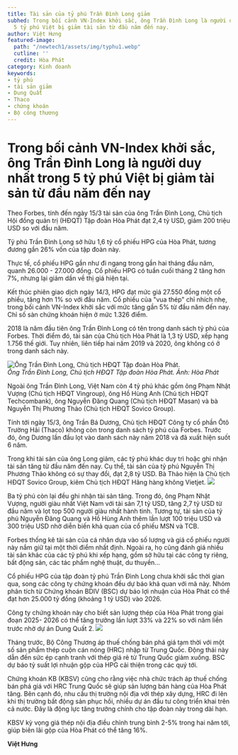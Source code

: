 ```yaml
---
title: Tài sản của tỷ phú Trần Đình Long giảm
subhed: Trong bối cảnh VN-Index khởi sắc, ông Trần Đình Long là người duy nhất trong
  5 tỷ phú Việt bị giảm tài sản từ đầu năm đến nay.
author: Việt Hưng
featured-image:
  path: "/newtech1/assets/img/typhu1.webp"
  cutline: ''
  credit: Hòa Phát
category: Kinh doanh
keywords:
- tỷ phú
- tài sản giảm
- Dung Quất
- Thaco
- chứng khoán
- Bộ công thương
---
```


# Trong bối cảnh VN-Index khởi sắc, ông Trần Đình Long là người duy nhất trong 5 tỷ phú Việt bị giảm tài sản từ đầu năm đến nay

Theo Forbes, tính đến ngày 15/3 tài sản của ông Trần Đình Long, Chủ tịch Hội đồng quản trị (HĐQT) Tập đoàn Hòa Phát đạt 2,4 tỷ USD, giảm 200 triệu USD so với đầu năm.

Tỷ phú Trần Đình Long sở hữu 1,6 tỷ cổ phiếu HPG của Hòa Phát, tương đương gần 26% vốn của tập đoàn này.

Thực tế, cổ phiếu HPG gần như đi ngang trong gần hai tháng đầu năm, quanh 26.000 - 27.000 đồng. Cổ phiếu HPG có tuần cuối tháng 2 tăng hơn 7%, nhưng lại giảm dần về thị giá hiện tại.

Kết thúc phiên giao dịch ngày 14/3, HPG đạt mức giá 27.550 đồng một cổ phiếu, tăng hơn 1% so với đầu năm. Cổ phiếu của "vua thép" chỉ nhích nhẹ, trong bối cảnh VN-Index khởi sắc với mức tăng gần 5% từ đầu năm đến nay. Chỉ số sàn chứng khoán hiện ở mức 1.326 điểm.

2018 là năm đầu tiên ông Trần Đình Long có tên trong danh sách tỷ phú của Forbes. Thời điểm đó, tài sản của Chủ tịch Hòa Phát là 1,3 tỷ USD, xếp hạng 1.756 thế giới. Tuy nhiên, liên tiếp hai năm 2019 và 2020, ông không có ở trong danh sách này.

![Ông Trần Đình Long, Chủ tịch HĐQT Tập đoàn Hòa Phát.](/newtech1/assets/img/typhu1.webp)  
*Ông Trần Đình Long, Chủ tịch HĐQT Tập đoàn Hòa Phát. Ảnh: Hòa Phát*

Ngoài ông Trần Đình Long, Việt Nam còn 4 tỷ phú khác gồm ông Phạm Nhật Vượng (Chủ tịch HĐQT Vingroup), ông Hồ Hùng Anh (Chủ tịch HĐQT Techcombank), ông Nguyễn Đăng Quang (Chủ tịch HĐQT Masan) và bà Nguyễn Thị Phương Thảo (Chủ tịch HĐQT Sovico Group).

Tính tới ngày 15/3, ông Trần Bá Dương, Chủ tịch HĐQT Công ty cổ phần Ôtô Trường Hải (Thaco) không còn trong danh sách tỷ phú của Forbes. Trước đó, ông Dương lần đầu lọt vào danh sách này năm 2018 và đã xuất hiện suốt 6 năm.

Trong khi tài sản của ông Long giảm, các tỷ phú khác duy trì hoặc ghi nhận tài sản tăng từ đầu năm đến nay. Cụ thể, tài sản của tỷ phú Nguyễn Thị Phương Thảo không có sự thay đổi, đạt 2,8 tỷ USD. Bà Thảo hiện là Chủ tịch HĐQT Sovico Group, kiêm Chủ tịch HĐQT Hãng hàng không Vietjet.
![](/newtech1/assets/img/typhu2.png)

Ba tỷ phú còn lại đều ghi nhận tài sản tăng. Trong đó, ông Phạm Nhật Vượng, người giàu nhất Việt Nam với tài sản 7,1 tỷ USD, tăng 2,7 tỷ USD từ đầu năm và lọt top 500 người giàu nhất hành tinh. Tương tự, tài sản của tỷ phú Nguyễn Đăng Quang và Hồ Hùng Anh thêm lần lượt 100 triệu USD và 300 triệu USD nhờ diễn biến khả quan của cổ phiếu MSN và TCB.

Forbes thống kê tài sản của cá nhân dựa vào số lượng và giá cổ phiếu người này nắm giữ tại một thời điểm nhất định. Ngoài ra, họ cũng đánh giá nhiều tài sản khác của các tỷ phú khi xếp hạng, gồm sở hữu tại các công ty riêng, bất động sản, các tác phẩm nghệ thuật, du thuyền...

Cổ phiếu HPG của tập đoàn tỷ phú Trần Đình Long chưa khởi sắc thời gian qua, song các công ty chứng khoán đều dự báo khả quan với mã này. Nhóm phân tích từ Chứng khoán BDIV (BSC) dự báo lợi nhuận của Hòa Phát có thể đạt hơn 25.000 tỷ đồng (khoảng 1 tỷ USD) vào 2026.

Công ty chứng khoán này cho biết sản lượng thép của Hòa Phát trong giai đoạn 2025- 2026 có thể tăng trưởng lần lượt 33% và 22% so với năm liền trước nhờ dự án Dung Quất 2.
![](/newtech1/assets/img/typhu3.png)

Tháng trước, Bộ Công Thương áp thuế chống bán phá giá tạm thời với một số sản phẩm thép cuộn cán nóng (HRC) nhập từ Trung Quốc. Động thái này dẫn đến sức ép cạnh tranh với thép giá rẻ từ Trung Quốc giảm xuống. BSC dự báo tỷ suất lợi nhuận gộp của HPG cải thiện trong các quý tới.

Chứng khoán KB (KBSV) cũng cho rằng việc nhà chức trách áp thuế chống bán phá giá với HRC Trung Quốc sẽ giúp sản lượng bán hàng của Hòa Phát tăng. Bên cạnh đó, nhu cầu thị trường nội địa với thép xây dựng, HRC đi lên khi thị trường bất động sản phục hồi, nhiều dự án đầu tư công triển khai trên cả nước. Đây là động lực tăng trưởng chính cho tập đoàn này trong dài hạn.

KBSV kỳ vọng giá thép nội địa điều chỉnh trung bình 2-5% trong hai năm tới, giúp biên lãi gộp của Hòa Phát có thể tăng 16%.

**Việt Hưng**

